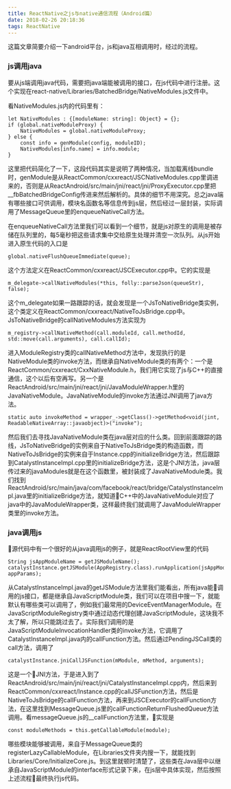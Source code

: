 ```yaml
---
title: ReactNative之js与native通信流程（Android篇）
date: 2018-02-26 20:18:36
tags: ReactNative
---
```

这篇文章简要介绍一下android平台，js和java互相调用时，经过的流程。

### js调用java
要从js端调用java代码，需要把java端能被调用的接口，在js代码中进行注册。这个实现在react-native/Libraries/BatchedBridge/NativeModules.js文件中。

看NativeModules.js内的代码里有：

    let NativeModules : {[moduleName: string]: Object} = {};
    if (global.nativeModuleProxy) {
        NativeModules = global.nativeModuleProxy;
    } else {
        const info = genModule(config, moduleID);
        NativeModules[info.name] = info.module;
    }
这里把代码简化了一下，这段代码其实是说明了两种情况，当加载离线bundle时，genModule是从ReactCommon/cxxreact/JSCNativeModules.cpp里调进来的，否则是从ReactAndroid/src/main/jni/react/jni/ProxyExecutor.cpp里把__fbBatchedBridgeConfig传进来然后解析的。具体的细节不用深究。总之java端有哪些接口可供调用，模块名函数名等信息传到js层，然后经过一层封装，实际调用了MessageQueue里的enqueueNativeCall方法。

在enqueueNativeCall方法里我们可以看到一个细节，就是js对原生的调用是被存储在队列里的，每5毫秒把这些请求集中交给原生处理并清空一次队列。从js开始进入原生代码的入口是

    global.nativeFlushQueueImmediate(queue);
这个方法定义在ReactCommon/cxxreact/JSCExecutor.cpp中。它的实现是

    m_delegate->callNativeModules(*this, folly::parseJson(queueStr), false);
这个m_delegate如果一路跟踪的话，就会发现是一个JsToNativeBridge类实例，这个类定义在ReactCommon/cxxreact/NativeToJsBridge.cpp中。JsToNativeBridge的callNativeModules方法实现为

    m_registry->callNativeMethod(call.moduleId, call.methodId, std::move(call.arguments), call.callId);
进入ModuleRegistry类的callNativeMethod方法中，发现执行的是NativeModule类的invoke方法，而继承自NativeModule类的有两个：一个是ReactCommon/cxxreact/CxxNativeModule.h，我们用它实现了js与C++的直接通信，这个以后有空再写。另一个是ReactAndroid/src/main/jni/react/jni/JavaModuleWrapper.h里的JavaNativeModule。JavaNativeModule的invoke方法通过JNI调用了java方法。

    static auto invokeMethod = wrapper_->getClass()->getMethod<void(jint, ReadableNativeArray::javaobject)>("invoke");
然后我们去寻找JavaNativeModule类在java层对应的什么类。回到前面跟踪的路线，JsToNativeBridge的实例来自于NativeToJsBridge类的构造函数，而NativeToJsBridge的实例来自于Instance.cpp的initializeBridge方法，然后跟踪到CatalystInstanceImpl.cpp里的initializeBridge方法，这是个JNI方法，java层传过来的javaModules就是在这个函数里，被封装成了JavaNativeModule类。我们找到ReactAndroid/src/main/java/com/facebook/react/bridge/CatalystInstanceImpl.java里的initializeBridge方法，就知道C++中的JavaNativeModule对应了java中的JavaModuleWrapper类，这样最终我们就调用了JavaModuleWrapper类里的invoke方法。

### java调用js
源代码中有一个很好的从java调用js的例子，就是ReactRootView里的代码

    String jsAppModuleName = getJSModuleName();
    catalystInstance.getJSModule(AppRegistry.class).runApplication(jsAppModuleName, appParams);
从CatalystInstanceImpl.java的getJSModule方法里我们能看出，所有java能调用的js接口，都是继承自JavaScriptModule类，我们可以在项目中搜一下，就能默认有哪些类可以调用了，例如我们最常用的DeviceEventManagerModule。在JavaScriptModuleRegistry类中通过动态代理创建JavaScriptModule，这块我不太了解，所以只能跳过去了。实际我们调用的是JavaScriptModuleInvocationHandler类的invoke方法，它调用了CatalystInstanceImpl.java内的callFunction方法。然后通过PendingJSCall类的call方法，调用了

    catalystInstance.jniCallJSFunction(mModule, mMethod, arguments);
这是一个JNI方法，于是进入到了ReactAndroid/src/main/jni/react/jni/CatalystInstanceImpl.cpp内，然后来到ReactCommon/cxxreact/Instance.cpp的callJSFunction方法，然后是NativeToJsBridge的callFunction方法，再来到JSCExecutor的callFunction方法，在这里找到MessageQueue.js里的callFunctionReturnFlushedQueue方法调用。看messageQueue.js的__callFunction方法里，实现是

    const moduleMethods = this.getCallableModule(module);
哪些模块能够被调用，来自于MessageQueue类的registerLazyCallableModule，在Libraries文件夹内搜一下，就能找到Libraries/Core/InitializeCore.js。到这里就顿时清楚了，这些类在Java层中以继承自JavaScriptModule的interface形式记录下来，在js层中具体实现，然后按照上述流程最终执行js代码。